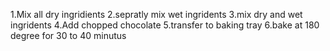 1.Mix all dry ingridients
2.sepratly mix wet ingridents
3.mix dry and wet ingridents
4.Add chopped chocolate
5.transfer to baking tray
6.bake at 180 degree for 30 to 40 minutus